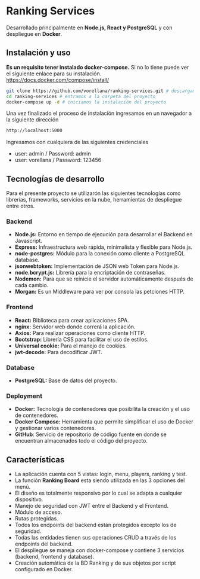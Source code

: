 # Ranking Services
Desarrollado principalmente en **Node.js, React y PostgreSQL** y con despliegue en **Docker**.
<Imagen total>

## Instalación y uso
**Es un requisito tener instalado docker-compose.** Si no lo tiene puede ver el siguiente enlace para su instalación.
https://docs.docker.com/compose/install/
```sh
git clone https://github.com/vorellana/ranking-services.git # descargamos el proyecto
cd ranking-services # entramos a la carpeta del proyecto
docker-compose up -d # iniciamos la instalación del proyecto
```
Una vez finalizado el proceso de instalación ingresamos en un navegador a la siguiente dirección
```sh
http://localhost:5000
```
Ingresamos con cualquiera de las siguientes credenciales
* user: admin / Password: admin
* user: vorellana / Password: 123456

## Tecnologías de desarrollo
Para el presente proyecto se utilizarón las siguientes tecnologías como librerías, frameworks, servicios en la nube, herramientas de despliegue entre otros.

### Backend
*  **Node.js:** Entorno en tiempo de ejecución para desarrollar el Backend en Javascript.
* **Express:** Infraestructura web rápida, minimalista y flexible para Node.js. 
* **node-postgres:** Módulo para la conexión como cliente a PostgreSQL database.
* **jsonwebtoken:** Implementación de JSON web Token para Node.js.
* **node.bcrypt.js:** Librería para la encriptación de contraseñas.
* **Nodemon:** Para que se reinicie el servidor automáticamente después de cada cambio.
* **Morgan:** Es un Middleware para ver por consola las petciones HTTP.
### Frontend
*  **React:** Biblioteca para crear aplicaciones SPA.
*  **nginx:** Servidor web donde correrá la aplicación.
* **Axios:** Para realizar operaciones como cliente HTTP.
* **Bootstrap:** Librería CSS para facilitar el uso de estilos.
* **Universal cookie:** Para el manejo de cookies.
* **jwt-decode:** Para decodificar JWT.
### Database
*  **PostgreSQL:** Base de datos del proyecto.

### Deployment
*  **Docker:** Tecnología de contenedores que posibilita la creación y el uso de contenedores.
*  **Docker Compose:** Herramienta que permite simplificar el uso de Docker y gestionar varios contenedores.
*  **GitHub**: Servicio de repositorio de código fuente en donde se encuentran almacenados todo el código del proyecto.

## Características
* La aplicación cuenta con 5 vistas: login, menu, players, ranking y test.
* La función **Ranking Board** esta siendo utilizada en las 3 opciones del menú.
* El diseño es totalmente responsivo por lo cual se adapta a cualquier dispositivo.
* Manejo de seguridad con JWT entre el Backend y el Frontend.
* Módulo de acceso.
* Rutas protegidas.
* Todos los endpoints del backend están protegidos excepto los de seguridad.
* Todas las entidades tienen sus operaciones CRUD a través de los endpoints del backend.
* El despliegue se maneja con docker-compose y contiene 3 servicios (backend, frontend y database).
* Creación automática de la BD Ranking y de sus objetos por script configurado en Docker.
